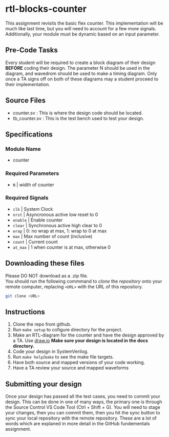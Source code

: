 ﻿# rtl-blocks-counter

This assignment revisits the basic flex counter. 
This implementation will be much like last time, 
but you will need to account for a few more signals. 
Additionally, your module must be dynamic based on an input parameter. 

## Pre-Code Tasks
Every student will be required to create a block diagram of their design 
**BEFORE** coding their design. The parameter N should be used in the 
diagram, and wavedrom should be used to make a timing diagram. Only once
a TA signs off on both of these diagrams may a student proceed to their 
implementation.

## Source Files
- counter.sv : This is where the design code should be located.
- tb_counter.sv : This is the test bench used to test your design.

## Specifications
### Module Name 
- counter

### Required Parameters
- `N` | width of counter

### Required Signals

- `clk` | System Clock
- `nrst` | Asyncronous active low reset to 0
- `enable` | Enable counter
- `clear` | Synchronous active high clear to 0
- `wrap` | 0: no wrap at max, 1: wrap to 0 at max
- `max` | Max number of count (inclusive)
- `count` | Current count
- `at_max` | 1 when counter is at max, otherwise 0

## Downloading these files
Please DO NOT download as a .zip file.  
You should run the following commmand to *clone* the *repository* onto
your remote computer, replacing `<URL>` with the URL of this repository.

```bash
git clone <URL>
```

## Instructions
1. Clone the repo from github.
2. Run `make setup` to cofigure directory for the project.
3. Make an RTL-diagram for the counter and have the design approved by a TA. Use [draw.io](https://app.diagrams.net/) **Make sure your design is located in the docs directory.**
4. Code your design in SystemVerilog.
5. Run `make help`/`make` to see the make file targets.
6. Have both source and mapped versions of your code working.
7. Have a TA review your source and mapped waveforms

## Submitting your design
Once your design has passed all the test cases, you need to commit your design.
This can be done in one of many ways, the primary one is through the Source Control
VS Code Tool (Ctrl + Shift + G). You will need to stage your changes, then you
can commit them, then you hit the sync button to sync your local repository with
the remote repository. These are a lot of words which are explaned in more detail 
in the GitHub fundementals assignment.

